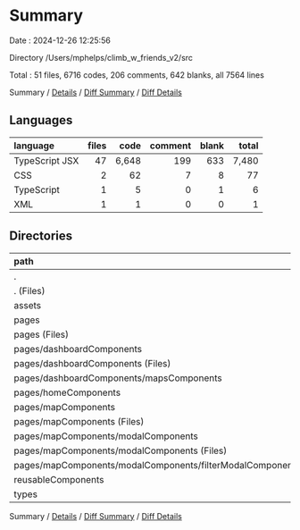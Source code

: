 # Summary

Date : 2024-12-26 12:25:56

Directory /Users/mphelps/climb_w_friends_v2/src

Total : 51 files, 6716 codes, 206 comments, 642 blanks, all 7564 lines

Summary / [Details](details.md) / [Diff Summary](diff.md) / [Diff Details](diff-details.md)

## Languages

| language       | files |  code | comment | blank | total |
| :------------- | ----: | ----: | ------: | ----: | ----: |
| TypeScript JSX |    47 | 6,648 |     199 |   633 | 7,480 |
| CSS            |     2 |    62 |       7 |     8 |    77 |
| TypeScript     |     1 |     5 |       0 |     1 |     6 |
| XML            |     1 |     1 |       0 |     0 |     1 |

## Directories

| path                                                          | files |  code | comment | blank | total |
| :------------------------------------------------------------ | ----: | ----: | ------: | ----: | ----: |
| .                                                             |    51 | 6,716 |     206 |   642 | 7,564 |
| . (Files)                                                     |     4 |   119 |       7 |    22 |   148 |
| assets                                                        |     1 |     1 |       0 |     0 |     1 |
| pages                                                         |    30 | 5,146 |     186 |   487 | 5,819 |
| pages (Files)                                                 |     4 |   458 |      34 |    75 |   567 |
| pages/dashboardComponents                                     |     6 | 1,252 |      25 |    88 | 1,365 |
| pages/dashboardComponents (Files)                             |     4 |   853 |      24 |    58 |   935 |
| pages/dashboardComponents/mapsComponents                      |     2 |   399 |       1 |    30 |   430 |
| pages/homeComponents                                          |     1 |    40 |       0 |     4 |    44 |
| pages/mapComponents                                           |    19 | 3,396 |     127 |   320 | 3,843 |
| pages/mapComponents (Files)                                   |    11 | 2,000 |      95 |   173 | 2,268 |
| pages/mapComponents/modalComponents                           |     8 | 1,396 |      32 |   147 | 1,575 |
| pages/mapComponents/modalComponents (Files)                   |     7 | 1,326 |      32 |   141 | 1,499 |
| pages/mapComponents/modalComponents/filterModalComponents.tsx |     1 |    70 |       0 |     6 |    76 |
| reusableComponents                                            |    14 | 1,324 |      13 |   113 | 1,450 |
| types                                                         |     2 |   126 |       0 |    20 |   146 |

Summary / [Details](details.md) / [Diff Summary](diff.md) / [Diff Details](diff-details.md)

